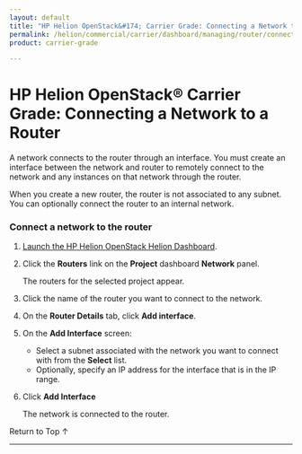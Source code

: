 ```yaml
---
layout: default
title: "HP Helion OpenStack&#174; Carrier Grade: Connecting a Network to a Router"
permalink: /helion/commercial/carrier/dashboard/managing/router/connect/
product: carrier-grade

---
```

<!--PUBLISHED-->

<script>

function PageRefresh {
onLoad="window.refresh"
}

PageRefresh();

</script>

<!--
<p style="font-size: small;"> <a href="/helion/commercial/carrier/ga1/install/">&#9664; PREV</a> | <a href="/helion/commercial/carrier/ga1/install-overview/">&#9650; UP</a> | <a href="/helion/commercial/carrier/ga1/">NEXT &#9654;</a></p> 
-->

# HP Helion OpenStack&#174; Carrier Grade: Connecting a Network to a Router

A network connects to the router through an interface. You must create an interface between the network and router to remotely connect to the network and any instances on that network through the router.

When you create a new router, the router is not associated to any subnet. You can optionally connect the router to an internal network. 

### Connect a network to the router ###

1. [Launch the HP Helion OpenStack Helion Dashboard](/helion/openstack/carrier/dashboard/login/).

2. Click the **Routers** link on the **Project** dashboard **Network** panel.

	The routers for the selected project appear. 

3. Click the name of the router you want to connect to the network.

4. On the **Router Details** tab, click **Add interface**.

5. On the **Add Interface** screen:

	* Select a subnet associated with the network you 
want to connect with from the **Select** list.
	* Optionally, specify an IP address for the interface that is in the IP range.

6. Click **Add Interface** 

	The network is connected to the router.

<a href="#top" style="padding:14px 0px 14px 0px; text-decoration: none;"> Return to Top &#8593; </a>


----
